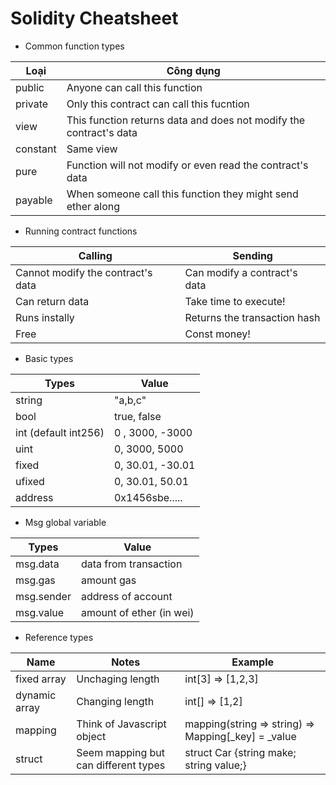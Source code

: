 # Solidity Cheatsheet

- Common function types

| Loại     | Công dụng                                                          |
| -------- | ------------------------------------------------------------------ |
| public   | Anyone can call this function                                      |
| private  | Only this contract can call this fucntion                          |
| view     | This function returns data and does not modify the contract's data |
| constant | Same view                                                          |
| pure     | Function will not modify or even read the contract's data          |
| payable  | When someone call this function they might send ether along        |

- Running contract functions

| Calling                           | Sending                      |
| --------------------------------- | ---------------------------- |
| Cannot modify the contract's data | Can modify a contract's data |
| Can return data                   | Take time to execute!        |
| Runs instally                     | Returns the transaction hash |
| Free                              | Const money!                 |

- Basic types

| Types                | Value            |
| -------------------- | ---------------- |
| string               | "a,b,c"          |
| bool                 | true, false      |
| int (default int256) | 0 , 3000, -3000  |
| uint                 | 0, 3000, 5000    |
| fixed                | 0, 30.01, -30.01 |
| ufixed               | 0, 30.01, 50.01  |
| address              | 0x1456sbe.....   |

- Msg global variable

| Types      | Value                    |
| ---------- | ------------------------ |
| msg.data   | data from transaction    |
| msg.gas    | amount gas               |
| msg.sender | address of account       |
| msg.value  | amount of ether (in wei) |

- Reference types

| Name          | Notes                                | Example                                              |
| ------------- | ------------------------------------ | ---------------------------------------------------- |
| fixed array   | Unchaging length                     | int[3] => [1,2,3]                                    |
| dynamic array | Changing length                      | int[] => [1,2]                                       |
| mapping       | Think of Javascript object           | mapping(string => string) => Mapping[_key] = \_value |
| struct        | Seem mapping but can different types | struct Car {string make; string value;}              |
